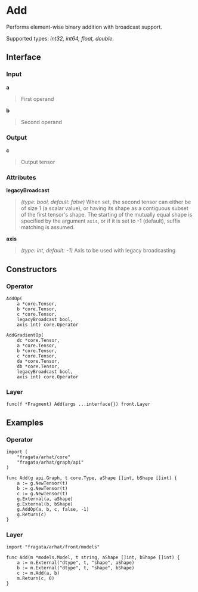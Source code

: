 
# Add

Performs element-wise binary addition with broadcast support.

Supported types: *int32, int64, float, double*.

## Interface

### Input

**a**

>First operand

**b**

>Second operand

### Output

**c**

>Output tensor

### Attributes

**legacyBroadcast**

>*(type: bool, default: false)* When set, the second tensor can either be of size 1  (a scalar value), or having its shape as a contiguous subset of the first tensor's shape.  The starting of the mutually equal shape is specified by the argument `axis`,  or if it is set to -1 (default), suffix matching is assumed.


**axis**

>*(type: int, default: -1)* Axis to be used with legacy broadcasting


## Constructors

### Operator


```
AddOp(
    a *core.Tensor,
    b *core.Tensor,
    c *core.Tensor,
    legacyBroadcast bool,
    axis int) core.Operator

AddGradientOp(
    dc *core.Tensor,
    a *core.Tensor,
    b *core.Tensor,
    c *core.Tensor,
    da *core.Tensor,
    db *core.Tensor,
    legacyBroadcast bool,
    axis int) core.Operator
```


### Layer


```
func(f *Fragment) Add(args ...interface{}) front.Layer
```


## Examples

### Operator


```
import (
    "fragata/arhat/core"
    "fragata/arhat/graph/api"
)

func Add(g api.Graph, t core.Type, aShape []int, bShape []int) {
    a := g.NewTensor(t)
    b := g.NewTensor(t)
    c := g.NewTensor(t)
    g.External(a, aShape)
    g.External(b, bShape)
    g.AddOp(a, b, c, false, -1)
    g.Return(c)
}
```


### Layer


```
import "fragata/arhat/front/models"

func Add(m *models.Model, t string, aShape []int, bShape []int) {
    a := m.External("dtype", t, "shape", aShape)
    b := m.External("dtype", t, "shape", bShape)
    c := m.Add(a, b)
    m.Return(c, 0)
}
```

